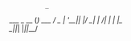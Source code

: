               _      
   ___  _ __ (_) ___ 
  / _ \| '__|| |/ __|
 |  __/| |   | |\__ \
  \___||_|   |_||___/
                     
